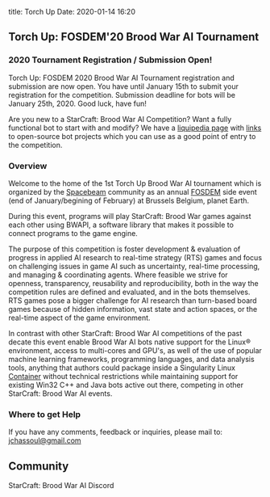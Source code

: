 title: Torch Up
Date: 2020-01-14 16:20

## Torch Up: FOSDEM'20 Brood War AI Tournament

### 2020 Tournament Registration / Submission Open!

Torch Up: FOSDEM 2020 Brood War AI Tournament registration and submission are now open. You have until January 15th to submit your registration for the competition. Submission deadline for bots will be January 25th, 2020. Good luck, have fun!

Are you new to a StarCraft: Brood War AI Competition? Want a fully functional bot to start with and modify? We have a [liquipedia page](https://liquipedia.net/starcraft/Torch_Up) with [links](https://github.com/jchassoul/awesome-broodwarAI) to open-source bot projects which you can use as a good point of entry to the competition. 

### Overview

Welcome to the home of the 1st Torch Up Brood War AI tournament which is organized by the [Spacebeam](https://spacebeam.org) community as an annual [FOSDEM](https://fosdem.org) side event (end of January/begining of February) at Brussels Belgium, planet Earth.

During this event, programs will play StarCraft: Brood War games against each other using BWAPI, a software library that makes it possible to connect programs to the game engine.

The purpose of this competition is foster development & evaluation of progress in applied AI research to real-time strategy (RTS) games and focus on challenging issues in game AI such as uncertainty, real-time processing, and managing & coordinating agents. Where feasible we strive for openness, transparency, reusability and reproducibility, both in the way the competition rules are defined and evaluated, and in the bots themselves. RTS games pose a bigger challenge for AI research than turn-based board games because of hidden information, vast state and action spaces, or the real-time aspect of the game environment.

In contrast with other StarCraft: Brood War AI competitions of the past decate this event enable Brood War AI bots native support for the Linux® environment, access to multi-cores and GPU's, as well of the use of popular machine learning frameworks, programming languages, and data analysis tools, anything that authors could package inside a Singularity Linux [Container](https://sylabs.io/guides/3.4/user-guide/definition_files.html) without technical restrictions while maintaining support for existing Win32 C++ and Java bots active out there, competing in other StarCraft: Brood War AI events.

### Where to get Help

If you have any comments, feedback or inquiries, please mail to: jchassoul@gmail.com

## Community

StarCraft: Brood War AI Discord
